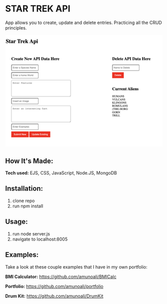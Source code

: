 # STAR TREK API
App allows you to create, update and delete entries. Practicing all the CRUD principles. 



<img src="/public/images/starTrekReadmeImg.png" alt="">


## How It's Made:

**Tech used:** EJS, CSS, JavaScript, Node.JS, MongoDB

## Installation:
1. clone repo
2. run npm install



## Usage:
1. run node server.js
2. navigate to localhost:8005


## Examples:
Take a look at these couple examples that I have in my own portfolio:

**BMI Calculator:** https://github.com/amunoali/BMICalc

**Portfolio:** https://github.com/amunoali/portfolio

**Drum Kit:** https://github.com/amunoali/DrumKit


